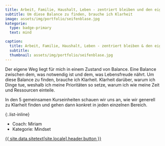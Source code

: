 ```yaml
---
title: Arbeit, Familie, Haushalt, Leben - zentriert bleiben und den eigenen Weg gehen mit Unbeatable Mind und Radical Transformation
subtitle: Um diese Balance zu finden, brauche ich Klarheit
image: assets/img/portfolio/seifenblase.jpg
kategorie:
  type: badge-primary
  text: mind

caption:
  title: Arbeit, Familie, Haushalt, Leben - zentriert bleiben & den eigenen Weg gehen
  subtitle:
  thumbnail: assets/img/portfolio/seifenblase.jpg
---
```


Der eigene Weg liegt für mich in einem Zustand von Balance. Eine Balance zwischen dem, was notwendig ist und dem, was Lebensfreude nährt. Um diese Balance zu finden, brauche ich Klarheit. Klarheit darüber, warum ich Dinge tue, weshalb ich meine Prioritäten so setze, warum ich wie meine Zeit und Ressourcen einteile.

In den 5 gemeinsamen Kurseinheiten schauen wir uns an, wie wir generell zu Klarheit finden und gehen dann konkret in jeden einzelnen Bereich.

{:.list-inline}
- Coach: Miriam
- Kategorie: Mindset

<a class="btn btn-primary btn-xl text-uppercase js-scroll-trigger" href="{{site.data.sitetext[site.locale].header.buttonlink }}">{{ site.data.sitetext[site.locale].header.button }}</a>

